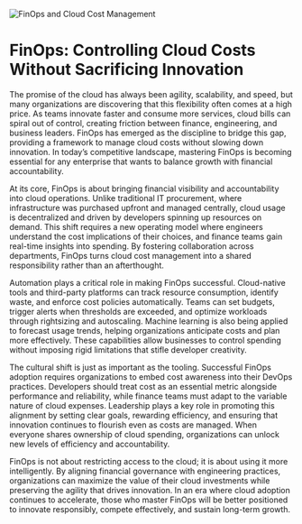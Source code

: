 ![FinOps and Cloud Cost Management](https://cdn.pixabay.com/photo/2017/08/10/03/02/money-2618441_1280.jpg)

# FinOps: Controlling Cloud Costs Without Sacrificing Innovation

The promise of the cloud has always been agility, scalability, and speed, but many organizations are discovering that this flexibility often comes at a high price. As teams innovate faster and consume more services, cloud bills can spiral out of control, creating friction between finance, engineering, and business leaders. FinOps has emerged as the discipline to bridge this gap, providing a framework to manage cloud costs without slowing down innovation. In today’s competitive landscape, mastering FinOps is becoming essential for any enterprise that wants to balance growth with financial accountability.

At its core, FinOps is about bringing financial visibility and accountability into cloud operations. Unlike traditional IT procurement, where infrastructure was purchased upfront and managed centrally, cloud usage is decentralized and driven by developers spinning up resources on demand. This shift requires a new operating model where engineers understand the cost implications of their choices, and finance teams gain real-time insights into spending. By fostering collaboration across departments, FinOps turns cloud cost management into a shared responsibility rather than an afterthought.

Automation plays a critical role in making FinOps successful. Cloud-native tools and third-party platforms can track resource consumption, identify waste, and enforce cost policies automatically. Teams can set budgets, trigger alerts when thresholds are exceeded, and optimize workloads through rightsizing and autoscaling. Machine learning is also being applied to forecast usage trends, helping organizations anticipate costs and plan more effectively. These capabilities allow businesses to control spending without imposing rigid limitations that stifle developer creativity.

The cultural shift is just as important as the tooling. Successful FinOps adoption requires organizations to embed cost awareness into their DevOps practices. Developers should treat cost as an essential metric alongside performance and reliability, while finance teams must adapt to the variable nature of cloud expenses. Leadership plays a key role in promoting this alignment by setting clear goals, rewarding efficiency, and ensuring that innovation continues to flourish even as costs are managed. When everyone shares ownership of cloud spending, organizations can unlock new levels of efficiency and accountability.

FinOps is not about restricting access to the cloud; it is about using it more intelligently. By aligning financial governance with engineering practices, organizations can maximize the value of their cloud investments while preserving the agility that drives innovation. In an era where cloud adoption continues to accelerate, those who master FinOps will be better positioned to innovate responsibly, compete effectively, and sustain long-term growth.
